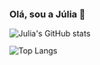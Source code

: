 ### Olá, sou a Júlia 👋

![Julia's GitHub stats](https://github-readme-stats.vercel.app/api?username=juliaam&theme=synthwave&icons=true&prs_merged=true&hide_rank=true)

 
![Top Langs](https://github-readme-stats.vercel.app/api/top-langs/?username=juliaam)

